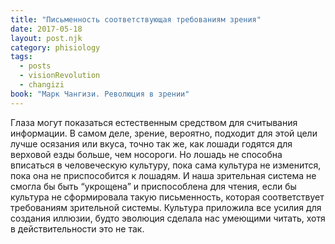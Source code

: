 ```yaml
---
title: "Письменность соответствующая требованиям зрения"
date: 2017-05-18
layout: post.njk
category: phisiology
tags:
  - posts
  - visionRevolution
  - changizi
book: "Марк Чангизи. Революция в зрении"
---
```


Глаза могут показаться естественным средством для считывания информации. В самом деле, зрение, вероятно, подходит для этой цели лучше осязания или вкуса, точно так же, как лошади годятся для верховой езды больше, чем носороги. Но лошадь не способна вписаться в человеческую культуру, пока сама культура не изменится, пока она не приспособится к лошадям. И наша зрительная система не смогла бы быть “укрощена” и приспособлена для чтения, если бы культура не сформировала такую письменность, которая соответствует требованиям зрительной системы. Культура приложила все усилия для создания иллюзии, будто эволюция сделала нас умеющими читать, хотя в действительности это не так.
